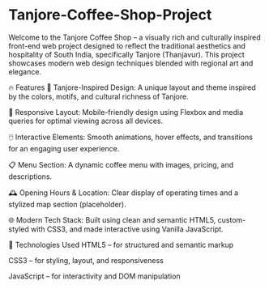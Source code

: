 # Tanjore-Coffee-Shop-Project
Welcome to the Tanjore Coffee Shop – a visually rich and culturally inspired front-end web project designed to reflect the traditional aesthetics and hospitality of South India, specifically Tanjore (Thanjavur). This project showcases modern web design techniques blended with regional art and elegance.

🔥 Features
🎨 Tanjore-Inspired Design: A unique layout and theme inspired by the colors, motifs, and cultural richness of Tanjore.

📱 Responsive Layout: Mobile-friendly design using Flexbox and media queries for optimal viewing across all devices.

🖱️ Interactive Elements: Smooth animations, hover effects, and transitions for an engaging user experience.

📋 Menu Section: A dynamic coffee menu with images, pricing, and descriptions.

🕰️ Opening Hours & Location: Clear display of operating times and a stylized map section (placeholder).

🌐 Modern Tech Stack: Built using clean and semantic HTML5, custom-styled with CSS3, and made interactive using Vanilla JavaScript.

🚀 Technologies Used
HTML5 – for structured and semantic markup

CSS3 – for styling, layout, and responsiveness

JavaScript – for interactivity and DOM manipulation


